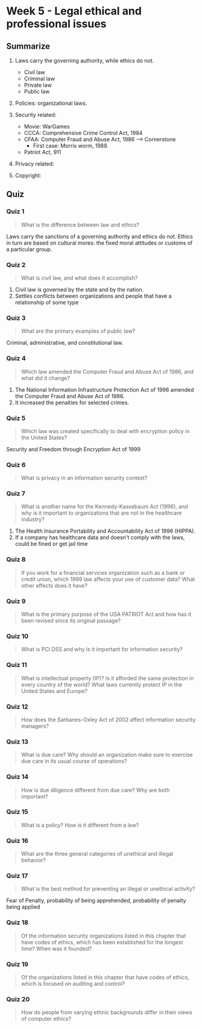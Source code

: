# Week 5 - Legal ethical and professional issues


## Summarize

1. Laws carry the governing authority, while ethics do not.
    - Civil law
    - Criminal law
    - Private law
    - Public law

1. Policies: organizational laws.

1. Security related:
    - Movie: WarGames
    - CCCA: Comprehensive Crime Control Act, 1984
    - CFAA: Computer Fraud and Abuse Act, 1986 --> Cornerstone
        - First case: Morris worm, 1988.
    - Patriot Act, 911

1. Privacy related:

1. Copyright:

## Quiz


### Quiz 1

> What is the difference between law and ethics?

Laws carry the sanctions of a governing authority and ethics do not. Ethics in turn are based on cultural mores: the fixed moral attitudes or customs of a particular group.

### Quiz 2

> What is civil law, and what does it accomplish?

1. Civil law is governed by the state and by the nation.
1. Settles conflicts between organizations and people that have a relationship of some type

### Quiz 3

> What are the primary examples of public law?

Criminal, administrative, and constitutional law.

### Quiz 4

> Which law amended the Computer Fraud and Abuse Act of 1986, and what did it change?

1. The National Information Infrastructure Protection Act of 1996 amended the Computer Fraud and Abuse Act of 1986. 
1. It increased the penalties for selected crimes.

### Quiz 5

> Which law was created specifically to deal with encryption policy in the United States?

Security and Freedom through Encryption Act of 1999

### Quiz 6

> What is privacy in an information security context?

### Quiz 7

> What is another name for the Kennedy-Kassebaum Act (1996), and why is it important to organizations that are not in the healthcare industry?

1. The Health Insurance Portability and Accountability Act of 1996 (HIPPA).
1. If a company has healthcare data and doesn't comply with the laws, could be fined or get jail time

### Quiz 8

> If you work for a financial services organization such as a bank or credit union, which 1999 law affects your use of customer data? What other effects does it have?

### Quiz 9

> What is the primary purpose of the USA PATRIOT Act and how has it been revised since its original passage?

### Quiz 10

> What is PCI DSS and why is it important for information security?

### Quiz 11

> What is intellectual property (IP)? Is it afforded the same protection in every country of the world? What laws currently protect IP in the United States and Europe?

### Quiz 12

> How does the Sarbanes-Oxley Act of 2002 affect information security managers?

### Quiz 13

> What is due care? Why should an organization make sure to exercise due care in its usual course of operations?

### Quiz 14

> How is due diligence different from due care? Why are both important?

### Quiz 15

> What is a policy? How is it different from a law?

### Quiz 16

> What are the three general categories of unethical and illegal behavior?

### Quiz 17

> What is the best method for preventing an illegal or unethical activity?

Fear of Penalty, probability of being apprehended, probability of penalty being applied

### Quiz 18

> Of the information security organizations listed in this chapter that have codes of ethics, which has been established for the longest time? When was it founded?

### Quiz 19

> Of the organizations listed in this chapter that have codes of ethics, which is focused on auditing and control?

### Quiz 20

> How do people from varying ethnic backgrounds differ in their views of computer ethics?

